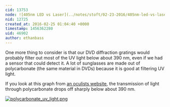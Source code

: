 ```yaml
---
cid: 13753
node: ![405nm LED vs Laser](../notes/stoft/02-23-2016/405nm-led-vs-laser)
nid: 12725
created_at: 2016-02-25 01:04:40 +0000
timestamp: 1456362280
uid: 46902
author: ethanbass
---
```


One more thing to consider is that our DVD diffraction gratings would probably filter out most of the UV light below about 390 nm, even if we had a sensor that could detect it. A lot of sunglasses are made out of polycarbonate (the same material in DVDs) because it is good at filtering UV light.

If you look at this graph from [an oculists website](http://www.oculist.net/downaton502/prof/ebook/duanes/pages/v1/v1c051d.html), the transmission of light through polycarbonate drops off sharply below about 390 nm.

[![polycarbonate_uv_light.png](//i.publiclab.org/system/images/photos/000/014/591/medium/polycarbonate_uv_light.png)](//i.publiclab.org/system/images/photos/000/014/591/original/polycarbonate_uv_light.png)